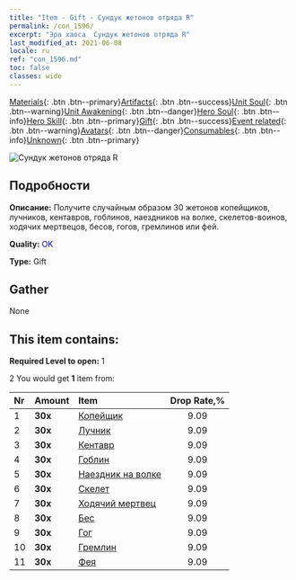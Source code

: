 ```yaml
---
title: "Item - Gift - Сундук жетонов отряда R"
permalink: /con_1596/
excerpt: "Эра хаоса  Сундук жетонов отряда R"
last_modified_at: 2021-06-08
locale: ru
ref: "con_1596.md"
toc: false
classes: wide
---
```

 [Materials](/ItemsRU/){: .btn .btn--primary}[Artifacts](/ItemsRU/Artifacts/){: .btn .btn--success}[Unit Soul](/ItemsRU/UnitSoul/){: .btn .btn--warning}[Unit Awakening](/ItemsRU/UnitAwakening/){: .btn .btn--danger}[Hero Soul](/ItemsRU/HeroSoul/){: .btn .btn--info}[Hero Skill](/ItemsRU/HeroSkill/){: .btn .btn--primary}[Gift](/ItemsRU/Gift/){: .btn .btn--success}[Event related](/ItemsRU/Events/){: .btn .btn--warning}[Avatars](/ItemsRU/Avatars/){: .btn .btn--danger}[Consumables](/ItemsRU/Consumables/){: .btn .btn--info}[Unknown](/ItemsRU/Unknown/){: .btn .btn--primary}

 ![Сундук жетонов отряда R](/images/t/i_907208.png)

## Подробности
 **Описание:** Получите случайным образом 30 жетонов копейщиков, лучников, кентавров, гоблинов, наездников на волке, скелетов-воинов, ходячих мертвецов, бесов, гогов, гремлинов или фей.

 **Quality:** <span style="color: #0000CD">OK</span>

 **Type:** Gift

## Gather

  None

## This item contains:

 **Required Level to open:** 1

 2 You would get **1** item  from:

  | Nr | Amount |     Item    | Drop Rate,% |
  |:---|:-------|:------------|:---------:|
  | 1 |  **30x** | [Копейщик](/ItemsRU/unt_190/) | 9.09 | 
  | 2 |  **30x** | [Лучник](/ItemsRU/unt_191/) | 9.09 | 
  | 3 |  **30x** | [Кентавр](/ItemsRU/unt_199/) | 9.09 | 
  | 4 |  **30x** | [Гоблин](/ItemsRU/unt_217/) | 9.09 | 
  | 5 |  **30x** | [Наездник на волке](/ItemsRU/unt_218/) | 9.09 | 
  | 6 |  **30x** | [Скелет](/ItemsRU/unt_208/) | 9.09 | 
  | 7 |  **30x** | [Ходячий мертвец](/ItemsRU/unt_209/) | 9.09 | 
  | 8 |  **30x** | [Бес](/ItemsRU/unt_226/) | 9.09 | 
  | 9 |  **30x** | [Гог](/ItemsRU/unt_227/) | 9.09 | 
  | 10 |  **30x** | [Гремлин](/ItemsRU/unt_235/) | 9.09 | 
  | 11 |  **30x** | [Фея](/ItemsRU/unt_262/) | 9.09 | 
